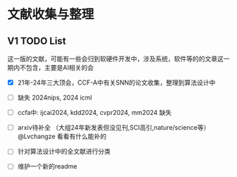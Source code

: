 # 文献收集与整理

## V1 TODO List

这一版的文献，可能有一些会归到软硬件开发中，涉及系统，软件等的的文章这一期内不包含，主要是AI相关的会

 - [x] 21年-24年三大顶会，CCF-A中有关SNN的论文收集，整理到算法设计中
 - [ ] 缺失 2024nips, 2024 icml
 - [ ] ccfa中: ijcai2024, kdd2024, cvpr2024, mm2024 缺失
 - [ ] arxiv待补全 （大组24年新发表但没见刊,SCI高引,nature/science等）@Lvchangze 看看有什么能补的
 - [ ] 针对算法设计中的全文献进行分类
 - [ ] 维护一个新的readme



